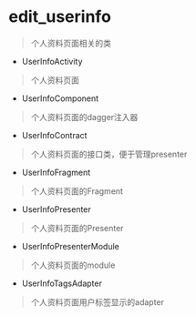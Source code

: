 # edit_userinfo
> 个人资料页面相关的类

- UserInfoActivity
> 个人资料页面

- UserInfoComponent
> 个人资料页面的dagger注入器

- UserInfoContract
> 个人资料页面的接口类，便于管理presenter

- UserInfoFragment
> 个人资料页面的Fragment

- UserInfoPresenter
> 个人资料页面的Presenter

- UserInfoPresenterModule
> 个人资料页面的module

- UserInfoTagsAdapter
> 个人资料页面用户标签显示的adapter